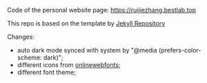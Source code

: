 Code of the personal website page: https://ruijiezhang.bestlab.top

This repo is based on the template by [Jekyll Repository](https://github.com/jekyll/jekyll)

Changes:
- auto dark mode synced with system by "@media (prefers-color-scheme: dark)";
- different icons from [onlinewebfonts](https://www.onlinewebfonts.com/icon);
- different font theme;
